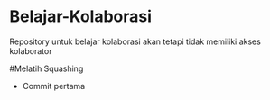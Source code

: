 # Belajar-Kolaborasi
Repository untuk belajar kolaborasi akan tetapi tidak memiliki akses kolaborator

#Melatih Squashing 
- Commit pertama
  
